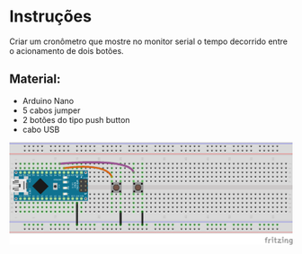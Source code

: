 # Instruções

Criar um cronômetro que mostre no monitor serial o tempo decorrido entre o acionamento de dois botões.

## Material:

- Arduino Nano
- 5 cabos jumper
- 2 botões do tipo push button
- cabo USB

![botoes](https://github.com/waldooo/Exemplos_para_aula_ARDUINO/blob/master/Desafio/cronometro_em_segundos/botoes_cronometro_NANO_bb.png)
